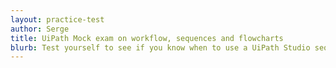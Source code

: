 ```yaml
---
layout: practice-test
author: Serge
title: UiPath Mock exam on workflow, sequences and flowcharts
blurb: Test yourself to see if you know when to use a UiPath Studio sequence vs flowchart project?
---
```

<script>
var exam = null;
var questionNumber = 0;

window.addEventListener('load', function () {

 var questionBank = localStorage.getItem("questions");
 //console.log("The size is: " + questionBank.length);
 questionBank = JSON.parse(questionBank);
 questionBank = questionBank.slice(20,25);
 
 try {
  exam = new Exam(questionBank);
 }
 catch(err) {
   console.log("Error creating exam! " + err.message);
 }

 displayQuestion(questionNumber);
 initializeQuestionJumper();
 
});
</script>
